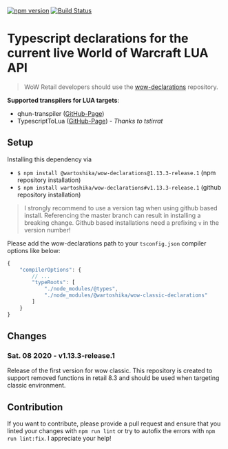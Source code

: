 [![npm version](https://badge.fury.io/js/%40wartoshika%2Fwow-classic-declarations.svg)](https://badge.fury.io/js/%40wartoshika%2Fwow-classic-declarations)
[![Build Status](https://travis-ci.org/wartoshika/wow-classic-declarations.svg?branch=master)](https://travis-ci.org/wartoshika/wow-classic-declarations)

# Typescript declarations for the current live World of Warcraft LUA API

> WoW Retail developers should use the [wow-declarations](https://github.com/wartoshika/wow-declarations) repository.

**Supported transpilers for LUA targets**:
- qhun-transpiler ([GitHub-Page](https://github.com/wartoshika/qhun-transpiler))
- TypescriptToLua ([GitHub-Page](https://github.com/TypeScriptToLua/TypeScriptToLua)) - *Thanks to tstirrat*

## Setup

Installing this dependency via

- `$ npm install @wartoshika/wow-declarations@1.13.3-release.1` (npm repository installation)
- `$ npm install wartoshika/wow-declarations#v1.13.3-release.1` (github repository installation)

> I strongly recommend to use a version tag when using github based install. Referencing the master branch can result in installing a breaking change. Github based installations need a prefixing `v` in the version number!

Please add the wow-declarations path to your `tsconfig.json` compiler options like below:

```js
{
    "compilerOptions": {
        // ...
        "typeRoots": [
            "./node_modules/@types",
            "./node_modules/@wartoshika/wow-classic-declarations"
        ]
    }
}
```

## Changes

### **Sat. 08 2020 - v1.13.3-release.1**

Release of the first version for wow classic. This repository is created to support removed functions in retail 8.3 and should be used when targeting classic environment.

## Contribution

If you want to contribute, please provide a pull request and ensure that you linted your changes with `npm run lint` or try to autofix the errors with `npm run lint:fix`. I appreciate your help!
